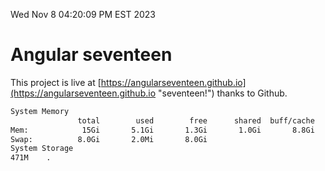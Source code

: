 Wed Nov  8 04:20:09 PM EST 2023

# Angular seventeen


This project is live at [https://angularseventeen.github.io](https://angularseventeen.github.io "seventeen!") thanks to Github.

```bash
System Memory
               total        used        free      shared  buff/cache   available
Mem:            15Gi       5.1Gi       1.3Gi       1.0Gi       8.8Gi       8.6Gi
Swap:          8.0Gi       2.0Mi       8.0Gi
System Storage
471M	.
```
```bash
